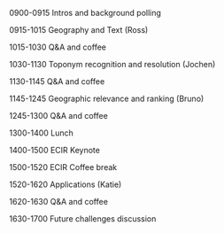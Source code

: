 0900-0915 Intros and background polling

0915-1015 Geography and Text (Ross)

1015-1030 Q&A and coffee

1030-1130 Toponym recognition and resolution (Jochen)

1130-1145 Q&A and coffee

1145-1245 Geographic relevance and ranking (Bruno)

1245-1300 Q&A and coffee

1300-1400 Lunch

1400-1500 ECIR Keynote

1500-1520 ECIR Coffee break

1520-1620 Applications (Katie)

1620-1630 Q&A and coffee

1630-1700 Future challenges discussion
